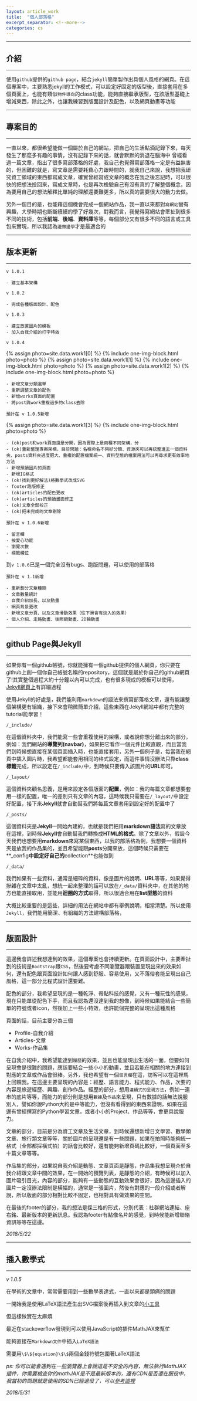 ```yaml
---
layout: article_work
title:  "個人部落格"
excerpt_separator: <!--more-->
categories: cs
---
```


---
## 介紹
---

使用`github`提供的`github page`，結合`jekyll`簡單製作出具個人風格的網頁。在這個專案中，主要熟悉jekyll的工作模式，可以設定好固定的版型後，直接套用在多個頁面上，也能有類似`物件導向`的class功能，能夠直接繼承版型，在該版型基礎上增減東西，除此之外，也讓我練習到版面設計及配色，以及網頁動畫等功能

<!--more-->

---
## 專案目的
---

一直以來，都很希望能做一個屬於自己的網站，把自己的生活點滴記錄下來，每天發生了那麼多有趣的事情，沒有記錄下來的話，就會默默的消退在腦海中
曾經看過一篇文章，指出了很多寫部落格的好處，我自己也覺得寫部落格一定是有益無害的，但困難的就是，寫文章是需要耗費心力跟時間的，就我自己來說，我想把我研究資工領域的東西都寫成文章，確實曾經寫成文章的概念在我之後忘記時，可以很快的把想法撿回來，寫成文章時，也是再次檢驗自己有沒有真的了解整個概念，因為要用自己的想法解釋比單純的理解還要難更多，所以真的需要很大的動力去做。

另外一個目的是，也能藉這個機會完成一個網站作品，我一直以來都對`寫網站`蠻有興趣，大學時期也斷斷續續的學了好幾次，對我而言，我覺得寫網站會牽扯到很多不同的技術，包括**前端**、**後端**、**資料庫**等等，每個部分又有很多不同的語言或工具包來實現，所以我認為`邊做邊學`才是最適合的

---
## 版本更新
---

`v 1.0.1`

	- 建立基本架構

`v 1.0.2`

	- 完成各種版面設計、配色

`v 1.0.3`

	- 建立放置圖片的模板
	- 加入自我介紹的打字特效

`v 1.0.4`

{% assign photo=site.data.work1[0] %}
{% include one-img-block.html photo=photo %}
{% assign photo=site.data.work1[1] %}
{% include one-img-block.html photo=photo %}
{% assign photo=site.data.work1[2] %}
{% include one-img-block.html photo=photo %}

	- 新增文章分類選單
	- 重新調整文章的配色
	- 新增works頁面的配置
	- 將post與work重複過多的class去除

`預計在 v 1.0.5新增`

{% assign photo=site.data.work1[3] %}
{% include one-img-block.html photo=photo %}

	- (ok)post和work頁面還是分開，因為實際上是兩種不同架構，分
	- (ok)重新整理專案架構，目前問題：名稱命名不夠好分類、資源夾可以再統整進去一個資料夾、posts資料夾過度肥大、重複的配置檔案統一、資料型態的檔案用法可以再尋求更有效率地方法
	- 新增預讀圖片的頁面
	- 新增IG格式
	- (ok!找到更好解法)將數學式改成SVG
	- footer跑版修正
	- (ok)articles的配色更改
	- (ok)articles的預讀畫面修正
	- (ok)文章全部校正
	- (ok)把未完成的文章剔除

`預計在 v 1.0.6新增`
	
	- 留言欄
	- 按愛心功能
	- 瀏覽次數
	- 標籤欄位

到`v 1.0.6`已是一個完全沒有bugs、跑版問題，可以使用的部落格

`預計在 v 1.1新增`

	- 重新劃分文章種類
	- 文章數量統計
	- 自我介紹加長、以及動畫
	- 網頁背景更改
	- 新增文章分頁、以及文章滑動效果（往下滑會有淡入的效果）
	- 個人介紹、走路動畫、後照鏡動畫、2D軸動畫

---
## github Page與Jekyll
---

如果你有一個github帳號，你就能擁有一個github提供的個人網頁，你只要在github上創一個你自己帳號名稱的repository，這個就是屬於你自己的github網頁了!其實整個過程大約十分鐘以內可以完成，也有很多現成的模板可以使用，[Jekyll網頁上](https://jekyllrb.com)有詳細過程

使用Jekyll的好處是，我們能利用`markdown`的語法來撰寫部落格文章，還有能讓整個架構更有組織，接下來會稍微簡單介紹，這些東西在Jekyll網站中都有完整的tutorial能學習！

`/_include/`

在這個資料夾中，我們能寫一些會重複使用的架構，或者說你想分離出來的部分，例如：我們網站的**導覽列(navbar)**，如果把它看作一個元件比較直觀，而且當我們到時候想直接在某個頁面插入時，也能直接套用，另外一個例子是，每當我在網頁中插入圖片時，我希望都能套用相同的格式設定，而這件事情沒辦法只靠**class標籤**完成，所以設定在`/_include/`中，到時候只要傳入該圖片的**URL**即可。

`/_layout/`

這個資料夾顧名思義，是用來設定各個版面的**配置**，例如：我的每篇文章都想要套用一樣的配置，唯一的差別只有文章的內容，這時候我只需要在`/_layout/`中設定好配置，接下來**Jekyll**就會自動幫我們將每篇文章套用到設定好的配置中了

`/_posts/`

這個資料夾是**Jekyll**一開始內建的，也就是我們把用**markdown語法**寫的文章放在這裡，到時候**Jekyll**會自動幫我們轉換成**HTML的格式**，除了文章以外，假設今天我們也想要用**markdown**來寫某個東西，以我的部落格為例，我想要一個資料夾是放我的作品集的，並且希望能跟**posts**分開來放，這個時候只需要在**_config**中設定好自己的**collection**也能做到

`/_data/`

我們如果有一些資料，通常是細碎的資料，像是圖片的說明、**URL**等等，如果覺得摻雜在文章中太亂，想統一起來整理的話可以放在`/_data/`資料夾中，在其他的地方也能直接取用，並能用**迴圈的方式**取得，所以很適合用在**list型態**的資料

大概比較重要的是這些，詳細的用法在網站中都有舉例說明，相當清楚。所以使用`Jekyll`，我們能用簡潔、有組織的方法建構部落格，

---
## 版面設計
---

這邊我會詳述我想達到的效果，這個專案也會持續更新。在頁面設計中，主要牽扯到的技術是`Bootstrap`跟`CSS`，然後要考慮不同瀏覽器跟裝置呈現出來的效果如何，還有配色跟頁面設計如何讓人感到舒服、容易使用，又不落俗套能呈現出自己風格，這一部分比程式設計還要難。

配色的部分，我希望呈現的是一種乾淨、帶點科技的感覺，又有一種玩性的感覺，現在只能單從配色下手，而且我認為還沒達到我的想像，到時候如果能結合一些簡單的符號或者icon，然後加上一些小特效，也許能個完整的呈現出這種風格

頁面的話，目前主要分為三個

- Profile-自我介紹
- Articles-文章
- Works-作品集

在自我介紹中，我希望能達到`履歷`的效果，並且也能呈現出生活的一面，但要如何呈現會是很難的問題，應該要結合一些小小的動畫，並且若能在相關的地方連接到對應的文章或作品會很棒。另外，我也希望有一個`留言欄`在這，訪客可以在這裡馬上回饋我。在這邊主要呈現的內容是：經歷、語言能力、程式能力、作品，次要的內容是旅遊經歷、興趣、創作作品。經歷的部分，想用`連續式的呈現方法`，例如一連串的底片等等，而能力的部分則是想用`數據`及`作品`來呈現，只有數據的話無法說服別人，譬如你說Python大約是中等能力，但沒有看得到的東西來證明，如果在這邊有曾經撰寫的Python學習文章，或者小小的Project、作品等等，會更具說服力。

文章的部分，目前是分為資工文章及生活文章，到時候還想新增日文學習、數學類文章、旅行類文章等等，關於圖片的呈現還是有一些問題，如果在拍照時能夠統一格式（全部都採橫式拍）的話會比較好，還有能夠新增頁碼比較好，一個頁面至多十篇文章等等。

作品集的部分，如果說自我介紹是動態、文章頁面是靜態，作品集我想呈現介於自我介紹跟文章中間的效果，在一開始的預覽列表，是靜態的介紹，有時候可以加入圖片吸引目光，內容的部分，能夠有一些動態的互動效果會很好，因為這邊插入的圖片一定沒辦法限制是橫幅的，通常是一張圖片，然後有對應的一段介紹或者解說，所以版面的部分相對比較不固定，也相對具有做效果的空間。

在最後的footer的部分，我的想法是採三格的形式，分別代表：社群網站連結、座右銘、最新版本的更新訊息。我認為footer有點像名片的感覺，到時候能新增聯絡資訊等等在這邊。

*2018/5/22*

---
## 插入數學式
---

*v 1.0.5*

在學術的文章中，常常需要用到一些數學表達式，一直以來都是頭痛的問題

一開始我是使用LaTeX語法產生出SVG檔案後再插入到文章的[小工具](https://www.codecogs.com/latex/eqneditor.php)

但這樣做實在太麻煩

最近在stackoverflow發現到可以使用JavaScript的插件MathJAX來幫忙

能夠直接在`Markdown文件`中插入`LaTeX語法`

需要用`\$\${equation}\$\$`兩個金錢符號包圍著LaTeX語法

*ps: 你可以能會遇到在一些瀏覽器上會說這是不安全的內容，無法執行MathJAX插件，你需要檢查你的mathJAX是不是最新版本的，還有CDN是否還在服役中，我當初的問題就是使用的SDN已經退役了，可以[參考這裡](https://www.mathjax.org/cdn-shutting-down/)*

*2018/5/31*






